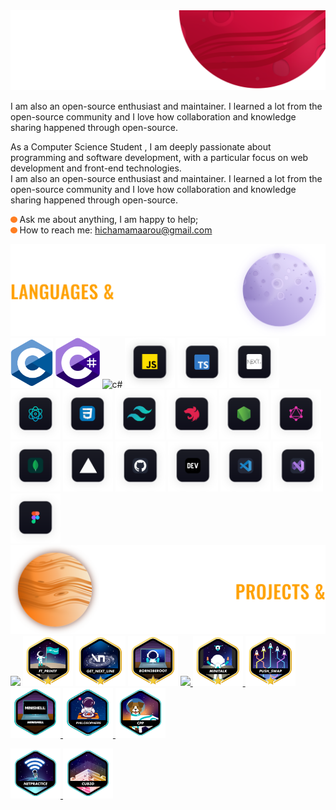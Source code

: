 <img alt="intro banner" src="./assets/images/banner.svg">

I am also an open-source enthusiast and maintainer. I learned a lot from the open-source community and I love how collaboration and knowledge sharing happened through open-source.

As a Computer Science Student , I am deeply passionate about programming and software development, with a particular focus on web development and front-end technologies.
<br>
I am also an open-source enthusiast and maintainer. I learned a lot from the open-source community and I love how collaboration and knowledge sharing happened through open-source.

<img height="10" alt="java" src="./assets/images/dot.svg"> Ask me about anything, I am happy to help; <br />
<img height="10" alt="java" src="./assets/images/dot.svg"> How to reach me: hichamamaarou@gmail.com <br />

<img alt="languages and tools" src="./assets/images/lng-tools.svg">

<div>
    <img height="80" alt="c" src="./assets/icons/c.svg">
    <img height="80" alt="c++" src="./assets/icons/c++.svg">
    <img height="80" alt="c#" src="./assets/icons/c#.svg">
    <img height="80" alt="javaScript" src="./assets/icons/javaScript.svg">
    <img height="80" alt="typeScript" src="./assets/icons/typeScript.svg">
    <img height="80" alt="nextJs" src="./assets/icons/nextJs.svg">
    <img height="80" alt="reactJs" src="./assets/icons/reactJs.svg">
    <img height="80" alt="css" src="./assets/icons/css.svg">
    <img height="80" alt="tailwind" src="./assets/icons/tailwind.svg">
    <img height="80" alt="nest" src="./assets/icons/nest.svg">
    <img height="80" alt="nodeJs" src="./assets/icons/nodeJs.svg">
    <img height="80" alt="graphQl" src="./assets/icons/graphQl.svg">
    <img height="80" alt="mongoDB" src="./assets/icons/mongoDB.svg">
    <img height="80" alt="vercel" src="./assets/icons/vercel.svg">
    <img height="80" alt="github" src="./assets/icons/github.svg">
    <img height="80" alt="dev" src="./assets/icons/dev.svg">
    <img height="80" alt="vsCode" src="./assets/icons/vsCode.svg">
    <img height="80" alt="visualStudio" src="./assets/icons/visualStudio.svg">
    <img height="80" alt="figma" src="./assets/icons/figma.svg">
</div>

<img alt="languages and tools" src="./assets/images/project-product.svg">

<!-- <div>
    
</div> -->

<div>
<a href="https://github.com/Hamaarour/libft-1337"><img height="80" src="https://cdn.discordapp.com/attachments/780570837505540126/897951891395313725/libfte.png"></a>
<a href="https://github.com/Hamaarour/ft_printf_1337"><img height="80" src="https://github.com/ablaamim/ft_printf/blob/main/SRC/ft_printfm.png"></a>
<a href="https://github.com/Hamaarour/get_next_line_1337"><img height="80" src="https://github.com/ablaamim/Get_Next_Line/blob/main/SRC/get_next_linem.png"></a>
<a href="https://github.com/Hamaarour/Born2Beroot_1337"><img height="80" src="https://github.com/ablaamim/Born2BeRoot/blob/main/SRC/born2berootm.png"></a>
<a href="https://github.com/Hamaarour/So_Long_42"><img height="80" src="https://cdn.discordapp.com/attachments/780570837505540126/974802342400655360/so_long.png">
<a href="https://github.com/Hamaarour/Minitalk_42"><img height="80" src="https://github.com/Hamaarour/Minitalk_42/blob/main/minitalkm.png">
</a>
<a href="https://github.com/Hamaarour/push_swap"><img height="80" src="https://github.com/Hamaarour/push_swap/blob/main/push_swapm.png">
<a href="https://github.com/Hamaarour/minishell"><img height="80" src="https://github.com/Hamaarour/minishell/blob/Parsing/minishell.png">
<a href="https://github.com/Hamaarour/Philosopher"><img height="80" src="https://github.com/Hamaarour/Philosopher/blob/main/assets/philosophers.png">
<a href="https://github.com/Hamaarour/CPP_Modules"><img height="80" src="https://github.com/Hamaarour/CPP_Modules/blob/main/assets/cppe.png">

<a href="https://github.com/Hamaarour/Net_Practice"><img height="80" src="https://github.com/Hamaarour/Net_Practice/blob/main/assets/netpracticee.png">
<a href="https://github.com/Hamaarour/Cub3D_1337"><img height="80"
src="https://github.com/Hamaarour/Cub3D_1337/blob/parsing/assets/cub3de.png">

</div>

</div>
